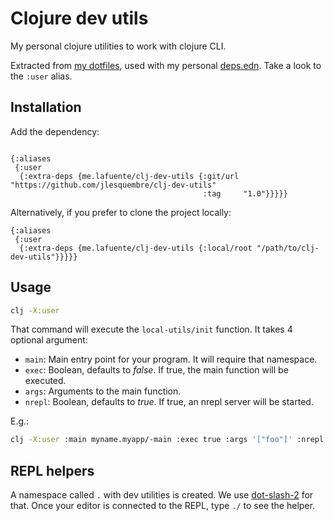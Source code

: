 # Clojure dev utils

My personal clojure utilities to work with clojure CLI.

Extracted from [my dotfiles](https://github.com/jlesquembre/dotfiles), used with
my personal
[deps.edn](https://github.com/jlesquembre/dotfiles/blob/master/dotfiles/clojure/deps.edn).
Take a look to the `:user` alias.

## Installation

Add the dependency:

```edn

{:aliases
 {:user
  {:extra-deps {me.lafuente/clj-dev-utils {:git/url "https://github.com/jlesquembre/clj-dev-utils"
                                           :tag     "1.0"}}}}}
```

Alternatively, if you prefer to clone the project locally:

```edn
{:aliases
 {:user
  {:extra-deps {me.lafuente/clj-dev-utils {:local/root "/path/to/clj-dev-utils"}}}}}
```

## Usage

```bash
clj -X:user
```

That command will execute the `local-utils/init` function. It takes 4 optional
argument:

- `main`: Main entry point for your program. It will require that namespace.
- `exec`: Boolean, defaults to _false_. If true, the main function will be
  executed.
- `args`: Arguments to the main function.
- `nrepl`: Boolean, defaults to _true_. If true, an nrepl server will be
  started.

E.g.:

```bash
clj -X:user :main myname.myapp/-main :exec true :args '["foo"]' :nrepl true
```

## REPL helpers

A namespace called `.` with dev utilities is created. We use
[dot-slash-2](https://github.com/gfredericks/dot-slash-2) for that. Once your
editor is connected to the REPL, type `./` to see the helper.
